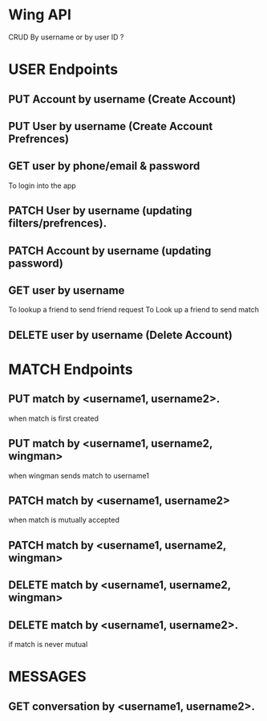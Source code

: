 # Wing API 


CRUD 
By username or by user ID ?

# USER Endpoints 

## PUT Account by username (Create Account) 

## PUT User by username  (Create Account Prefrences) 

## GET user by phone/email & password   
To login into the app 
      
## PATCH User by username (updating filters/prefrences).    

## PATCH Account by username (updating password)

## GET user by username    
To lookup a friend to send friend request 
To Look up a friend to send match 

## DELETE user by username (Delete Account) 

# MATCH Endpoints 

## PUT match by <username1, username2>.  
when match is first created 

## PUT match by <username1, username2, wingman>     
when wingman sends match to username1  

## PATCH match by <username1, username2>        
when match is mutually accepted 

## PATCH match by <username1, username2, wingman>      

## DELETE match by <username1, username2, wingman>   

## DELETE match by <username1, username2>.    
if match is never mutual 

# MESSAGES 
## GET conversation by <username1, username2>.  
